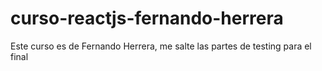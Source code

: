 # curso-reactjs-fernando-herrera
Este curso es de Fernando Herrera, me salte las partes de testing para el final

